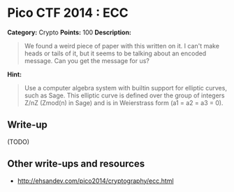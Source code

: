 # Pico CTF 2014 : ECC

**Category:** Crypto
**Points:** 100
**Description:**

>We found a weird piece of paper with this written on it. I can't make heads or tails of it, but it seems to be talking about an encoded message. Can you get the message for us?

**Hint:**
>Use a computer algebra system with builtin support for elliptic curves, such as Sage. This elliptic curve is defined over the group of integers Z/nZ (Zmod(n) in Sage) and is in Weierstrass form (a1 = a2 = a3 = 0).

## Write-up

(TODO)

## Other write-ups and resources

* <http://ehsandev.com/pico2014/cryptography/ecc.html>
